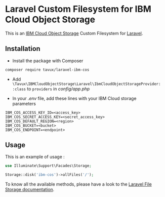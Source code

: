 # Laravel Custom Filesystem for IBM Cloud Object Storage

This is an [IBM Cloud Object Storage](https://www.ibm.com/cloud/object-storage) Custom Filesystem for [Laravel](http://laravel.com/).

## Installation

* Install the package with Composer
```bash
composer require tavux/laravel-ibm-cos
```
* Add  `\Tavux\IBMCloudObjectStorage\Laravel\IbmCloudObjectStorageProvider::class` to `providers` in *config/app.php*

* In your *.env* file, add these lines with your IBM Cloud storage parameters 
```dotenv
IBM_COS_ACCESS_KEY_ID=<access_key>
IBM_COS_SECRET_ACCESS_KEY=<secret_access_key>
IBM_COS_DEFAULT_REGION=<region>
IBM_COS_BUCKET=<bucket>
IBM_COS_ENDPOINT=<endpoint>
```

## Usage

This is an example of usage :

```php
use Illuminate\Support\Facades\Storage;

Storage::disk('ibm-cos')->allFiles('/');
```

To know all the available methods, please have a look to the [Laravel File Storage documentation](https://laravel.com/docs/6.x/filesystem).




